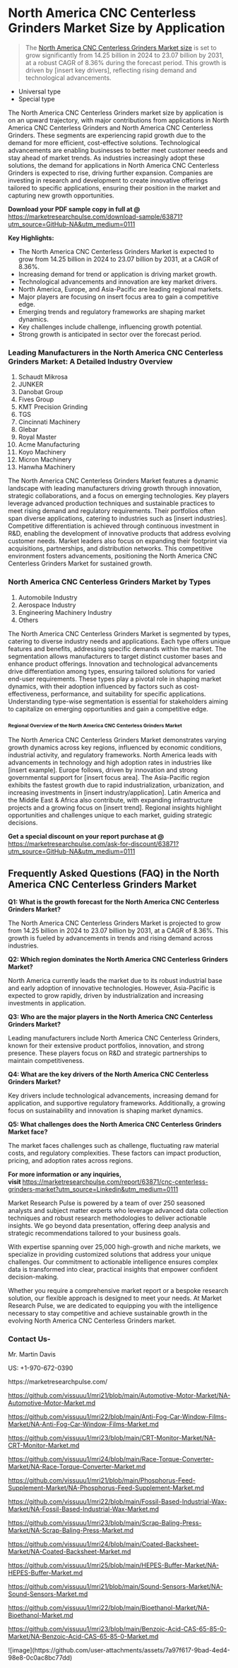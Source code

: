 <h1>North America CNC Centerless Grinders Market&nbsp;Size by Application</h1><blockquote><p>The <a href="https://marketresearchpulse.com/download-sample/63871?utm_source=GitHub-NA&amp;utm_medium=0111">North America CNC Centerless Grinders Market size</a> is set to grow significantly from 14.25 billion in 2024 to 23.07 billion by 2031, at a robust CAGR of 8.36% during the forecast period. This growth is driven by [insert key drivers], reflecting rising demand and technological advancements.</p></blockquote><ul><li>Universal type<li> Special type</li></ul><p>The North America CNC Centerless Grinders market size by application is on an upward trajectory, with major contributions from applications in North America CNC Centerless Grinders and North America CNC Centerless Grinders. These segments are experiencing rapid growth due to the demand for more efficient, cost-effective solutions. Technological advancements are enabling businesses to better meet customer needs and stay ahead of market trends. As industries increasingly adopt these solutions, the demand for applications in North America CNC Centerless Grinders is expected to rise, driving further expansion. Companies are investing in research and development to create innovative offerings tailored to specific applications, ensuring their position in the market and capturing new growth opportunities.</p><p><strong>Download your PDF sample copy in full at @ </strong><a href="https://marketresearchpulse.com/download-sample/63871?utm_source=GitHub-NA&amp;utm_medium=0111">https://marketresearchpulse.com/download-sample/63871?utm_source=GitHub-NA&amp;utm_medium=0111</a></p><p><strong>Key Highlights: </strong></p><ul><li>The North America CNC Centerless Grinders Market is expected to grow from 14.25 billion in 2024 to 23.07 billion by 2031, at a CAGR of 8.36%.</li><li>Increasing demand for trend or application is driving market growth.</li><li>Technological advancements and innovation are key market drivers.</li><li>North America, Europe, and Asia-Pacific are leading regional markets.</li><li>Major players are focusing on insert focus area to gain a competitive edge.</li><li>Emerging trends and regulatory frameworks are shaping market dynamics.</li><li>Key challenges include challenge, influencing growth potential.</li><li>Strong growth is anticipated in sector over the forecast period.</li></ul><h3>Leading Manufacturers in the North America CNC Centerless Grinders Market: A Detailed Industry Overview</h3><ol><li>Schaudt Mikrosa</li><li>JUNKER</li><li>Danobat Group</li><li>Fives Group</li><li>KMT Precision Grinding</li><li>TGS</li><li>Cincinnati Machinery</li><li>Glebar</li><li>Royal Master</li><li>Acme Manufacturing</li><li>Koyo Machinery</li><li>Micron Machinery</li><li>Hanwha Machinery</li></ol><div class="flex max-w-full flex-col flex-grow"><div class="min-h-8 text-message flex w-full flex-col items-end gap-2 whitespace-normal break-words [.text-message+&amp;]:mt-5" dir="auto" data-message-author-role="assistant" data-message-id="fd8432e4-4910-450d-b182-61b7bfb0a01f" data-message-model-slug="gpt-4o"><div class="flex w-full flex-col gap-1 empty:hidden first:pt-[3px]"><div class="markdown prose w-full break-words dark:prose-invert light"><p>The North America CNC Centerless Grinders Market features a dynamic landscape with leading manufacturers driving growth through innovation, strategic collaborations, and a focus on emerging technologies. Key players leverage advanced production techniques and sustainable practices to meet rising demand and regulatory requirements. Their portfolios often span diverse applications, catering to industries such as [insert industries]. Competitive differentiation is achieved through continuous investment in R&amp;D, enabling the development of innovative products that address evolving customer needs. Market leaders also focus on expanding their footprint via acquisitions, partnerships, and distribution networks. This competitive environment fosters advancements, positioning the North America CNC Centerless Grinders Market for sustained growth.</p></div></div></div></div><h3>North America CNC Centerless Grinders Market by Types</h3><ol><li>Automobile Industry<li> Aerospace Industry<li> Engineering Machinery Industry<li> Others</li></ol><div class="flex max-w-full flex-col flex-grow"><div class="min-h-8 text-message flex w-full flex-col items-end gap-2 whitespace-normal break-words [.text-message+&amp;]:mt-5" dir="auto" data-message-author-role="assistant" data-message-id="084470be-0bb7-4664-bddf-5156b4f41249" data-message-model-slug="gpt-4o-mini"><div class="flex w-full flex-col gap-1 empty:hidden first:pt-[3px]"><div class="markdown prose w-full break-words dark:prose-invert light"><p>The North America CNC Centerless Grinders Market is segmented by types, catering to diverse industry needs and applications. Each type offers unique features and benefits, addressing specific demands within the market. The segmentation allows manufacturers to target distinct customer bases and enhance product offerings. Innovation and technological advancements drive differentiation among types, ensuring tailored solutions for varied end-user requirements. These types play a pivotal role in shaping market dynamics, with their adoption influenced by factors such as cost-effectiveness, performance, and suitability for specific applications. Understanding type-wise segmentation is essential for stakeholders aiming to capitalize on emerging opportunities and gain a competitive edge.</p></div></div></div></div><h3><span style="font-size: 11px;">Regional Overview of the North America CNC Centerless Grinders Market</span></h3><div class="flex max-w-full flex-col flex-grow"><div class="min-h-8 text-message flex w-full flex-col items-end gap-2 whitespace-normal break-words [.text-message+&amp;]:mt-5" dir="auto" data-message-author-role="assistant" data-message-id="e9038762-ce64-4e30-91c9-9bd413514231" data-message-model-slug="gpt-4o-mini"><div class="flex w-full flex-col gap-1 empty:hidden first:pt-[3px]"><div class="markdown prose w-full break-words dark:prose-invert light"><p>The North America CNC Centerless Grinders Market demonstrates varying growth dynamics across key regions, influenced by economic conditions, industrial activity, and regulatory frameworks. North America leads with advancements in technology and high adoption rates in industries like [insert example]. Europe follows, driven by innovation and strong governmental support for [insert focus area]. The Asia-Pacific region exhibits the fastest growth due to rapid industrialization, urbanization, and increasing investments in [insert industry/application]. Latin America and the Middle East &amp; Africa also contribute, with expanding infrastructure projects and a growing focus on [insert trend]. Regional insights highlight opportunities and challenges unique to each market, guiding strategic decisions.</p></div></div></div></div><p><strong>Get a special discount on your report purchase at @ </strong><a href="https://marketresearchpulse.com/ask-for-discount/63871?utm_source=GitHub-NA&amp;utm_medium=0111">https://marketresearchpulse.com/ask-for-discount/63871?utm_source=GitHub-NA&amp;utm_medium=0111</a></p><h2>Frequently Asked Questions (FAQ) in the North America CNC Centerless Grinders Market</h2><p><strong>Q1: What is the growth forecast for the North America CNC Centerless Grinders Market?</strong></p><p>The North America CNC Centerless Grinders Market is projected to grow from 14.25 billion in 2024 to 23.07 billion by 2031, at a CAGR of 8.36%. This growth is fueled by advancements in trends and rising demand across industries.</p><p><strong>Q2: Which region dominates the North America CNC Centerless Grinders Market?</strong></p><p>North America currently leads the market due to its robust industrial base and early adoption of innovative technologies. However, Asia-Pacific is expected to grow rapidly, driven by industrialization and increasing investments in application.</p><p><strong>Q3: Who are the major players in the North America CNC Centerless Grinders Market?</strong></p><p>Leading manufacturers include North America CNC Centerless Grinders, known for their extensive product portfolios, innovation, and strong presence. These players focus on R&amp;D and strategic partnerships to maintain competitiveness.</p><p><strong>Q4: What are the key drivers of the North America CNC Centerless Grinders Market?</strong></p><p>Key drivers include technological advancements, increasing demand for application, and supportive regulatory frameworks. Additionally, a growing focus on sustainability and innovation is shaping market dynamics.</p><p><strong>Q5: What challenges does the North America CNC Centerless Grinders Market face?</strong></p><p>The market faces challenges such as challenge, fluctuating raw material costs, and regulatory complexities. These factors can impact production, pricing, and adoption rates across regions.</p><p><strong>For more information or any inquiries, visit&nbsp;</strong><a href="https://marketresearchpulse.com/report/63871/cnc-centerless-grinders-market?utm_source=Linkedin&utm_medium=0111">https://marketresearchpulse.com/report/63871/cnc-centerless-grinders-market?utm_source=Linkedin&utm_medium=0111</a></p><p>Market Research Pulse is powered by a team of over 250 seasoned analysts and subject matter experts who leverage advanced data collection techniques and robust research methodologies to deliver actionable insights. We go beyond data presentation, offering deep analysis and strategic recommendations tailored to your business goals.</p><p>With expertise spanning over 25,000 high-growth and niche markets, we specialize in providing customized solutions that address your unique challenges. Our commitment to actionable intelligence ensures complex data is transformed into clear, practical insights that empower confident decision-making.</p><p>Whether you require a comprehensive market report or a bespoke research solution, our flexible approach is designed to meet your needs. At Market Research Pulse, we are dedicated to equipping you with the intelligence necessary to stay competitive and achieve sustainable growth in the evolving North America CNC Centerless Grinders market.</p><h3><strong>Contact Us-</strong></h3><p>Mr. Martin Davis</p><p>US: +1-970-672-0390</p><p>https://marketresearchpulse.com/</p><p><a href="https://github.com/vissuuu1/mri21/blob/main/Automotive-Motor-Market/NA-Automotive-Motor-Market.md">https://github.com/vissuuu1/mri21/blob/main/Automotive-Motor-Market/NA-Automotive-Motor-Market.md</a></p><p><a href="https://github.com/vissuuu1/mri22/blob/main/Anti-Fog-Car-Window-Films-Market/NA-Anti-Fog-Car-Window-Films-Market.md">https://github.com/vissuuu1/mri22/blob/main/Anti-Fog-Car-Window-Films-Market/NA-Anti-Fog-Car-Window-Films-Market.md</a></p><p><a href="https://github.com/vissuuu1/mri23/blob/main/CRT-Monitor-Market/NA-CRT-Monitor-Market.md">https://github.com/vissuuu1/mri23/blob/main/CRT-Monitor-Market/NA-CRT-Monitor-Market.md</a></p><p><a href="https://github.com/vissuuu1/mri24/blob/main/Race-Torque-Converter-Market/NA-Race-Torque-Converter-Market.md">https://github.com/vissuuu1/mri24/blob/main/Race-Torque-Converter-Market/NA-Race-Torque-Converter-Market.md</a></p><p><a href="https://github.com/vissuuu1/mri21/blob/main/Phosphorus-Feed-Supplement-Market/NA-Phosphorus-Feed-Supplement-Market.md">https://github.com/vissuuu1/mri21/blob/main/Phosphorus-Feed-Supplement-Market/NA-Phosphorus-Feed-Supplement-Market.md</a></p><p><a href="https://github.com/vissuuu1/mri22/blob/main/Fossil-Based-Industrial-Wax-Market/NA-Fossil-Based-Industrial-Wax-Market.md">https://github.com/vissuuu1/mri22/blob/main/Fossil-Based-Industrial-Wax-Market/NA-Fossil-Based-Industrial-Wax-Market.md</a></p><p><a href="https://github.com/vissuuu1/mri23/blob/main/Scrap-Baling-Press-Market/NA-Scrap-Baling-Press-Market.md">https://github.com/vissuuu1/mri23/blob/main/Scrap-Baling-Press-Market/NA-Scrap-Baling-Press-Market.md</a></p><p><a href="https://github.com/vissuuu1/mri24/blob/main/Coated-Backsheet-Market/NA-Coated-Backsheet-Market.md">https://github.com/vissuuu1/mri24/blob/main/Coated-Backsheet-Market/NA-Coated-Backsheet-Market.md</a></p><p><a href="https://github.com/vissuuu1/mri25/blob/main/HEPES-Buffer-Market/NA-HEPES-Buffer-Market.md">https://github.com/vissuuu1/mri25/blob/main/HEPES-Buffer-Market/NA-HEPES-Buffer-Market.md</a></p><p><a href="https://github.com/vissuuu1/mri21/blob/main/Sound-Sensors-Market/NA-Sound-Sensors-Market.md">https://github.com/vissuuu1/mri21/blob/main/Sound-Sensors-Market/NA-Sound-Sensors-Market.md</a></p><p><a href="https://github.com/vissuuu1/mri22/blob/main/Bioethanol-Market/NA-Bioethanol-Market.md">https://github.com/vissuuu1/mri22/blob/main/Bioethanol-Market/NA-Bioethanol-Market.md</a></p><p><a href="https://github.com/vissuuu1/mri23/blob/main/Benzoic-Acid-CAS-65-85-0-Market/NA-Benzoic-Acid-CAS-65-85-0-Market.md">https://github.com/vissuuu1/mri23/blob/main/Benzoic-Acid-CAS-65-85-0-Market/NA-Benzoic-Acid-CAS-65-85-0-Market.md</a></p>
![image](https://github.com/user-attachments/assets/7a97f617-9bad-4ed4-98e8-0c0ac8bc77dd)
